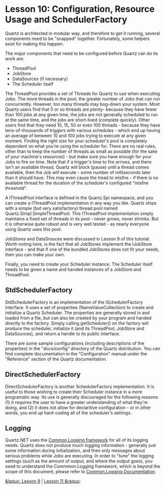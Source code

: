 # Lesson 10: Configuration, Resource Usage and SchedulerFactory

Quartz is architected in modular way, and therefore to get it running, several components need to be "snapped" together. 
Fortunately, some helpers exist for making this happen.

The major components that need to be configured before Quartz can do its work are:

* ThreadPool
* JobStore
* DataSources (if necessary)
* The Scheduler itself

The ThreadPool provides a set of Threads for Quartz to use when executing Jobs. 
The more threads in the pool, the greater number of Jobs that can run concurrently. 
However, too many threads may bog-down your system. 
Most Quartz users find that 5 or so threads are plenty- because they have fewer than 100 jobs at any given time, 
the jobs are not generally scheduled to run at the same time, and the jobs are short-lived (complete quickly). 
Other users find that they need 10, 15, 50 or even 100 threads - because they have tens-of-thousands 
of triggers with various schedules - which end up having an average of between 10 and 100 jobs trying to 
execute at any given moment. Finding the right size for your scheduler's pool is completely dependent on 
what you're using the scheduler for. There are no real rules, other than to keep the number of threads as 
small as possible (for the sake of your machine's resources) - but make sure you have enough for your Jobs to fire on time. 
Note that if a trigger's time to fire arrives, and there isn't an available thread, 
Quartz will block (pause) until a thread comes available, then the Job will execute - 
some number of milliseconds later than it should have. This may even cause the tread to misfire - if
there is no available thread for the duration of the scheduler's configured "misfire threshold".

A IThreadPool interface is defined in the Quartz.Spi namespace, and you can create a IThreadPool implementation in any way you like. 
Quartz ships with a simple (but very satisfactory) thread pool named Quartz.Simpl.SimpleThreadPool. 
This IThreadPool implementation simply maintains a fixed set of threads in its pool - never grows, never shrinks. 
But it is otherwise quite robust and is very well tested - as nearly everyone using Quartz uses this pool.

JobStores and DataSrouces were discussed in Lesson 9 of this tutorial. Worth noting here, is the fact that all JobStores 
implement the IJobStore interface - and that if one of the bundled JobStores does not fit your needs, then you can make your own.

Finally, you need to create your Scheduler instance. The Scheduler itself needs to be given a name and handed 
instances of a JobStore and ThreadPool.

## StdSchedulerFactory

StdSchedulerFactory is an implementation of the ISchedulerFactory interface. 
It uses a set of properties (NameValueCollection) to create and initialize a Quartz Scheduler. 
The properties are generally stored in and loaded from a file, but can also be created by your program and handed directly to the factory. 
Simply calling getScheduler() on the factory will produce the scheduler, initialize it (and its ThreadPool, JobStore and DataSources), 
and return a handle to its public interface.

There are some sample configurations (including descriptions of the properties) in the "docs/config" directory of the Quartz distribution. 
You can find complete documentation in the "Configuration" manual under the "Reference" section of the Quartz documentation.

## DirectSchedulerFactory

DirectSchedulerFactory is another SchedulerFactory implementation. It is useful to those wishing to create their Scheduler 
instance in a more programatic way. Its use is generally discouraged for the following reasons: (1) it 
requires the user to have a greater understanding of what they're doing, and (2) it does not allow for declaritive 
configuration - or in other words, you end up hard-coding all of the scheduler's settings.

## Logging

Quartz.NET uses the <a href="http://netcommon.sourceforge.net/">Common.Logging framework</a> for all of its logging needs. 
Quartz does not produce much logging information - generally just some information during initialization, and 
then only messages about serious problems while Jobs are executing. In order to "tune" the logging settings 
(such as the amount of output, and where the output goes), you need to understand the Commmon.Logging framework, 
which is beyond the scope of this document, please refer to <a href="http://netcommon.sourceforge.net/documentation.html">Common.Logging Documentation</a>.

<a href="lesson_9.html">&amp;laquo; Lesson 9</a> | <a href="lesson_11.html">Lesson 11 &amp;raquo;</a>  
